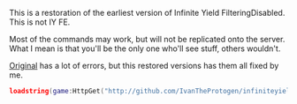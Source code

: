 This is a restoration of the earliest version of Infinite Yield FilteringDisabled. This is not IY FE.

Most of the commands may work, but will not be replicated onto the server. What I mean is that you'll be the only one who'll see stuff, others wouldn't.

[Original](https://web.archive.org/web/0id_/https://pastebin.com/raw/MjBzRjmT) has a lot of errors, but this restored versions has them all fixed by me.

```lua
loadstring(game:HttpGet("http://github.com/IvanTheProtogen/infiniteyieldFD/raw/main/main.lua",true))();
```
